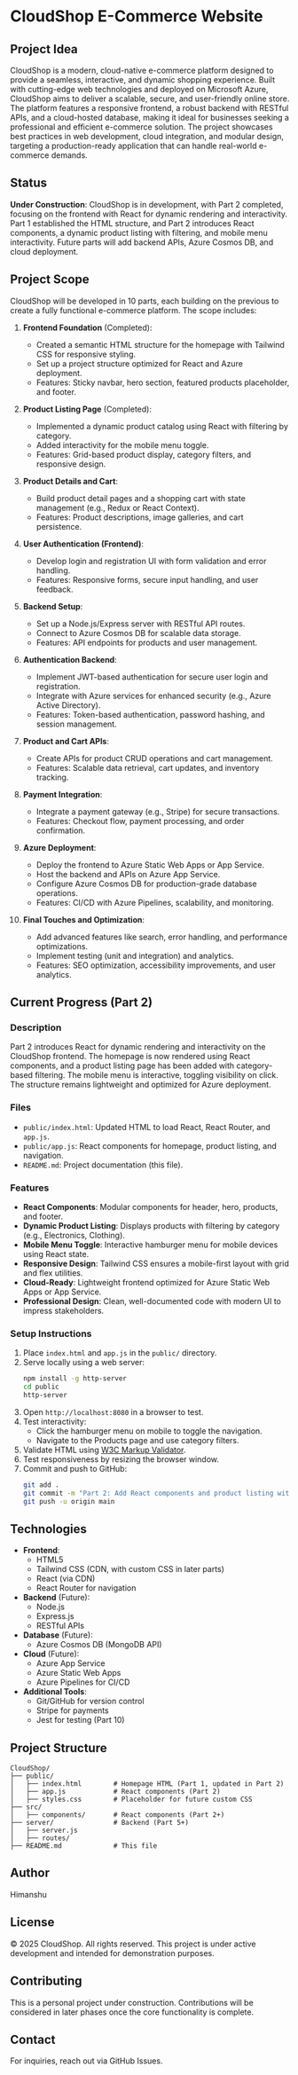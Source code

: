 # CloudShop E-Commerce Website

## Project Idea

CloudShop is a modern, cloud-native e-commerce platform designed to provide a seamless, interactive, and dynamic shopping experience. Built with cutting-edge web technologies and deployed on Microsoft Azure, CloudShop aims to deliver a scalable, secure, and user-friendly online store. The platform features a responsive frontend, a robust backend with RESTful APIs, and a cloud-hosted database, making it ideal for businesses seeking a professional and efficient e-commerce solution. The project showcases best practices in web development, cloud integration, and modular design, targeting a production-ready application that can handle real-world e-commerce demands.

## Status

**Under Construction**: CloudShop is in development, with Part 2 completed, focusing on the frontend with React for dynamic rendering and interactivity. Part 1 established the HTML structure, and Part 2 introduces React components, a dynamic product listing with filtering, and mobile menu interactivity. Future parts will add backend APIs, Azure Cosmos DB, and cloud deployment.

## Project Scope

CloudShop will be developed in 10 parts, each building on the previous to create a fully functional e-commerce platform. The scope includes:

1. **Frontend Foundation** (Completed):
   - Created a semantic HTML structure for the homepage with Tailwind CSS for responsive styling.
   - Set up a project structure optimized for React and Azure deployment.
   - Features: Sticky navbar, hero section, featured products placeholder, and footer.

2. **Product Listing Page** (Completed):
   - Implemented a dynamic product catalog using React with filtering by category.
   - Added interactivity for the mobile menu toggle.
   - Features: Grid-based product display, category filters, and responsive design.

3. **Product Details and Cart**:
   - Build product detail pages and a shopping cart with state management (e.g., Redux or React Context).
   - Features: Product descriptions, image galleries, and cart persistence.

4. **User Authentication (Frontend)**:
   - Develop login and registration UI with form validation and error handling.
   - Features: Responsive forms, secure input handling, and user feedback.

5. **Backend Setup**:
   - Set up a Node.js/Express server with RESTful API routes.
   - Connect to Azure Cosmos DB for scalable data storage.
   - Features: API endpoints for products and user management.

6. **Authentication Backend**:
   - Implement JWT-based authentication for secure user login and registration.
   - Integrate with Azure services for enhanced security (e.g., Azure Active Directory).
   - Features: Token-based authentication, password hashing, and session management.

7. **Product and Cart APIs**:
   - Create APIs for product CRUD operations and cart management.
   - Features: Scalable data retrieval, cart updates, and inventory tracking.

8. **Payment Integration**:
   - Integrate a payment gateway (e.g., Stripe) for secure transactions.
   - Features: Checkout flow, payment processing, and order confirmation.

9. **Azure Deployment**:
   - Deploy the frontend to Azure Static Web Apps or App Service.
   - Host the backend and APIs on Azure App Service.
   - Configure Azure Cosmos DB for production-grade database operations.
   - Features: CI/CD with Azure Pipelines, scalability, and monitoring.

10. **Final Touches and Optimization**:
    - Add advanced features like search, error handling, and performance optimizations.
    - Implement testing (unit and integration) and analytics.
    - Features: SEO optimization, accessibility improvements, and user analytics.

## Current Progress (Part 2)

### Description

Part 2 introduces React for dynamic rendering and interactivity on the CloudShop frontend. The homepage is now rendered using React components, and a product listing page has been added with category-based filtering. The mobile menu is interactive, toggling visibility on click. The structure remains lightweight and optimized for Azure deployment.

### Files

- `public/index.html`: Updated HTML to load React, React Router, and `app.js`.
- `public/app.js`: React components for homepage, product listing, and navigation.
- `README.md`: Project documentation (this file).

### Features

- **React Components**: Modular components for header, hero, products, and footer.
- **Dynamic Product Listing**: Displays products with filtering by category (e.g., Electronics, Clothing).
- **Mobile Menu Toggle**: Interactive hamburger menu for mobile devices using React state.
- **Responsive Design**: Tailwind CSS ensures a mobile-first layout with grid and flex utilities.
- **Cloud-Ready**: Lightweight frontend optimized for Azure Static Web Apps or App Service.
- **Professional Design**: Clean, well-documented code with modern UI to impress stakeholders.

### Setup Instructions

1. Place `index.html` and `app.js` in the `public/` directory.
2. Serve locally using a web server:
   ```bash
   npm install -g http-server
   cd public
   http-server
   ```
3. Open `http://localhost:8080` in a browser to test.
4. Test interactivity:
   - Click the hamburger menu on mobile to toggle the navigation.
   - Navigate to the Products page and use category filters.
5. Validate HTML using [W3C Markup Validator](https://validator.w3.org/).
6. Test responsiveness by resizing the browser window.
7. Commit and push to GitHub:
   ```bash
   git add .
   git commit -m "Part 2: Add React components and product listing with filtering"
   git push -u origin main
   ```

## Technologies

- **Frontend**:
  - HTML5
  - Tailwind CSS (CDN, with custom CSS in later parts)
  - React (via CDN)
  - React Router for navigation
- **Backend** (Future):
  - Node.js
  - Express.js
  - RESTful APIs
- **Database** (Future):
  - Azure Cosmos DB (MongoDB API)
- **Cloud** (Future):
  - Azure App Service
  - Azure Static Web Apps
  - Azure Pipelines for CI/CD
- **Additional Tools**:
  - Git/GitHub for version control
  - Stripe for payments
  - Jest for testing (Part 10)

## Project Structure

```
CloudShop/
├── public/
│   ├── index.html        # Homepage HTML (Part 1, updated in Part 2)
│   ├── app.js            # React components (Part 2)
│   ├── styles.css        # Placeholder for future custom CSS
├── src/
│   ├── components/       # React components (Part 2+)
├── server/               # Backend (Part 5+)
│   ├── server.js
│   ├── routes/
├── README.md             # This file
```

## Author

Himanshu

## License

© 2025 CloudShop. All rights reserved. This project is under active development and intended for demonstration purposes.

## Contributing

This is a personal project under construction. Contributions will be considered in later phases once the core functionality is complete.

## Contact

For inquiries, reach out via GitHub Issues.
